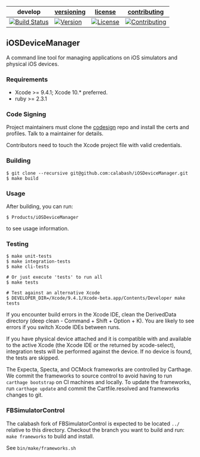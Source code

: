 | develop | [versioning](VERSIONING.md) | [license](LICENSE) | [contributing](CONTRIBUTING.md)|
|---------|-----------------------------|--------------------|--------------------------------|
|[![Build Status](https://calabash-ci.xyz/job/iOSDeviceManager/job/develop/badge/icon)](https://calabash-ci.xyz/job/iOSDeviceManager/job/develop) | [![Version](https://img.shields.io/badge/version-3.3.2-green.svg)](https://img.shields.io/badge/version-3.3.2-green.svg) |[![License](https://img.shields.io/github/license/mashape/apistatus.svg?maxAge=2592000)](LICENSE) | [![Contributing](https://img.shields.io/badge/contrib-gitflow-orange.svg)](https://www.atlassian.com/git/tutorials/comparing-workflows/gitflow-workflow/)|

## iOSDeviceManager

A command line tool for managing applications on iOS simulators and
physical iOS devices.

### Requirements

* Xcode >= 9.4.1; Xcode 10.* preferred.
* ruby >= 2.3.1

### Code Signing

Project maintainers must clone the [codesign](https://github.com/calabash/calabash-codesign)
repo and install the certs and profiles. Talk to a maintainer for details.

Contributors need to touch the Xcode project file with valid credentials.

### Building

```shell
$ git clone --recursive git@github.com:calabash/iOSDeviceManager.git
$ make build
```

### Usage

After building, you can run:

```shell
$ Products/iOSDeviceManager
```
to see usage information.

### Testing

```shell
$ make unit-tests
$ make integration-tests
$ make cli-tests

# Or just execute 'tests' to run all
$ make tests

# Test against an alternative Xcode
$ DEVELOPER_DIR=/Xcode/9.4.1/Xcode-beta.app/Contents/Developer make tests
```

If you encounter build errors in the Xcode IDE, clean the DerivedData
directory (deep clean - Command + Shift + Option + K).  You are likely
to see errors if you switch Xcode IDEs between runs.

If you have physical device attached and it is compatible with and
available to the active Xcode (the Xcode IDE or the returned by
xcode-select), integration tests will be performed against the device.
If no device is found, the tests are skipped.

The Expecta, Specta, and OCMock frameworks are controlled by Carthage.
We commit the frameworks to source control to avoid having to run
`carthage bootstrap` on CI machines and locally.  To update the
frameworks, run `carthage update` and commit the Cartfile.resolved and
frameworks changes to git.

### FBSimulatorControl

The calabash fork of FBSimulatorControl is expected to be located `../`
relative to this directory. Checkout the branch you want to build and
run: `make frameworks` to build and install.

See `bin/make/frameworks.sh`
